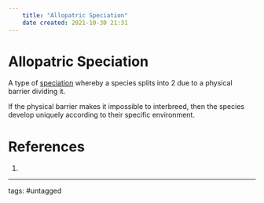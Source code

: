 ```yaml
---
	title: "Allopatric Speciation"
	date created: 2021-10-30 21:31
---
```

# Allopatric Speciation

A type of [speciation](Speciation.md) whereby a species splits into 2 due to a physical barrier dividing it.

If the physical barrier makes it impossible to interbreed, then the species develop uniquely according to their specific environment.

# References
1. 

---
tags: #untagged